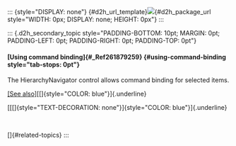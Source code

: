 ::: {style="DISPLAY: none"}
[](ms-xhelp:///?Id=d2h_url_template){#d2h_url_template}![](!package_url!){#d2h_package_url style="WIDTH: 0px; DISPLAY: none; HEIGHT: 0px"}
:::

::: {.d2h_secondary_topic style="PADDING-BOTTOM: 10pt; MARGIN: 0pt; PADDING-LEFT: 0pt; PADDING-RIGHT: 0pt; PADDING-TOP: 0pt"}
#### [Using command binding]{#_Ref261879259} {#using-command-binding style="tab-stops: 0pt"}

The HierarchyNavigator control allows command binding for selected items.

[\[See also\]](ms-xhelp:///?Id=b19f910c-29e3-4e73-86a2-575122081468)[[]{style="COLOR: blue"}]{.underline}

[[[]{style="TEXT-DECORATION: none"}]{style="COLOR: blue"}]{.underline} 

 

[]{#related-topics}
:::
